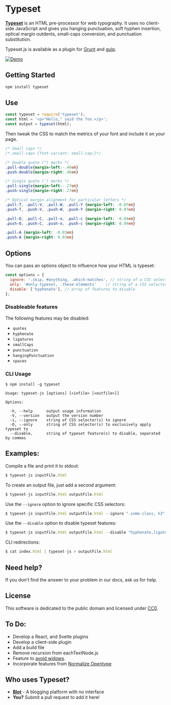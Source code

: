 # Typeset

**[Typeset](https://typeset.lllllllllllllllll.com/)** is an HTML pre-proces­sor for web ty­pog­ra­phy. It uses no client-side JavaScript and gives you hang­ing punc­tu­a­tion, soft hy­phen in­ser­tion, op­ti­cal mar­gin out­dents, small-caps con­ver­sion, and punctuation substitution.

Typeset.js is available as a plugin for [Grunt](https://github.com/mobinni/grunt-typeset) and [gulp](https://github.com/lucasconstantino/gulp-typeset).

[![Demo](http://i.imgur.com/adsiz94.gif)](https://typeset.lllllllllllllllll.com/)

## Getting Started

```js
npm install typeset
```

## Use

```js
const typeset = require('typeset');
const html = '<p>"Hello," said the fox.</p>';
const output = typeset(html);
```

Then tweak the CSS to match the metrics of your font and include it on your page.

```css
/* Small caps */
/*.small-caps {font-variant: small-cap;}*/

/* Double quote (") marks */
.pull-double{margin-left:-.46em}
.push-double{margin-right:.46em}

/* Single quote (') marks */
.pull-single{margin-left:-.27em}
.push-single{margin-right:.27em}

/* Optical margin alignment for particular letters */
.pull-T, .pull-V, .pull-W, .pull-Y {margin-left: -0.07em}
.push-T, .push-V, .push-W, .push-Y {margin-right: 0.07em}

.pull-O, .pull-C, .pull-o, .pull-c {margin-left: -0.04em}
.push-O, .push-C, .push-o, .push-c {margin-right: 0.04em}

.pull-A {margin-left: -0.03em}
.push-A {margin-right: 0.03em}
```

## Options

You can pass an options object to influence how your HTML is typeset:

```js
const options = {
  ignore: '.skip, #anything, .which-matches', // string of a CSS selector to skip
  only: '#only-typeset, .these-elements'    // string of a CSS selector to only apply typeset,
  disable: ['hyphenate'], // array of features to disable
};
```

### Disableable features
The following features may be disabled:

- `quotes`
- `hyphenate`
- `ligatures`
- `smallCaps`
- `punctuation`
- `hangingPunctuation`
- `spaces`

### CLI Usage

```
$ npm install -g typeset
```

```
Usage: typeset-js [options] [<infile> [<outfile>]]

Options:

  -h, --help      output usage information
  -V, --version   output the version number
  -i, --ignore    string of CSS selector(s) to ignore
  -O, --only      string of CSS selector(s) to exclusively apply typeset to
  --disable,      string of typeset feature(s) to disable, separated by commas
```

## Examples:

Compile a file and print it to stdout:
```js
$ typeset-js inputFile.html
```

To create an output file, just add a second argument:
```js
$ typeset-js inputFile.html outputFile.html
```

Use the `--ignore` option to ignore specific CSS selectors:
```js
$ typeset-js inputFile.html outputFile.html --ignore ".some-class, h3"
```

Use the `--disable` option to disable typeset features:
```js
$ typeset-js inputFile.html outputFile.html --disable "hyphenate,ligatures"
```

CLI redirections:
```js
$ cat index.html | typeset-js > outputFile.html
```

## Need help?

If you don't find the answer to your problem in our docs, ask us for help.

## License

This software is dedicated to the public domain and licensed under [CC0](https://github.com/davidmerfield/Typeset/blob/master/LICENSE).

## To Do:

* Develop a React, and Svelte plugins
* Develop a client-side plugin
* Add a build file
* Remove recursion from eachTextNode.js
* Feature to [avoid widows](https://github.com/davidmerfield/Typeset/issues/34).
* Incorporate features from [Normalize Opentype](http://kennethormandy.com/journal/normalize-opentype-css)

## Who uses Typeset?

* [**Blot**](https://blot.im/) - A blogging platform with no interface
* **You?** Submit a pull request to add it here!